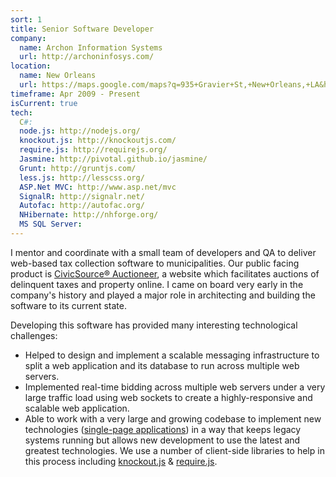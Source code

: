```yaml
---
sort: 1
title: Senior Software Developer
company:
  name: Archon Information Systems
  url: http://archoninfosys.com/
location:
  name: New Orleans
  url: https://maps.google.com/maps?q=935+Gravier+St,+New+Orleans,+LA&hl=en&sll=30.001297,-90.17927&sspn=0.116699,0.156727&hnear=935+Gravier+St,+New+Orleans,+Louisiana+70112&t=m&z=17&iwloc=A
timeframe: Apr 2009 - Present
isCurrent: true
tech:
  C#:
  node.js: http://nodejs.org/
  knockout.js: http://knockoutjs.com/
  require.js: http://requirejs.org/
  Jasmine: http://pivotal.github.io/jasmine/
  Grunt: http://gruntjs.com/
  less.js: http://lesscss.org/
  ASP.Net MVC: http://www.asp.net/mvc
  SignalR: http://signalr.net/
  Autofac: http://autofac.org/
  NHibernate: http://nhforge.org/
  MS SQL Server:
---
```


I mentor and coordinate with a small team of developers and QA to deliver web-based tax collection software to municipalities. Our public facing product is <a href="http://www.civicsource.com" target="_blank">CivicSource&reg; Auctioneer</a>, a website which facilitates auctions of delinquent taxes and property online. I came on board very early in the company's history and played a major role in architecting and building the software to its current state.

Developing this software has provided many interesting technological challenges:

* Helped to design and implement a scalable messaging infrastructure to split a web application and its database to run across multiple web servers.
* Implemented real-time bidding across multiple web servers under a very large traffic load using web sockets to create a highly-responsive and scalable web application.
* Able to work with a very large and growing codebase to implement new technologies ([single-page applications](http://en.wikipedia.org/wiki/Single-page_application)) in a way that keeps legacy systems running but allows new development to use the latest and greatest technologies. We use a number of client-side libraries to help in this process including [knockout.js](http://knockoutjs.com/) & [require.js](http://requirejs.org/).
